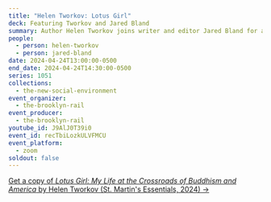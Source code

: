 ```yaml
---
title: "Helen Tworkov: Lotus Girl"
deck: Featuring Tworkov and Jared Bland
summary: Author Helen Tworkov joins writer and editor Jared Bland for a conversation.
people:
  - person: helen-tworkov
  - person: jared-bland
date: 2024-04-24T13:00:00-0500
end_date: 2024-04-24T14:30:00-0500
series: 1051
collections:
  - the-new-social-environment
event_organizer:
  - the-brooklyn-rail
event_producer:
  - the-brooklyn-rail
youtube_id: J9AlJ0T39i0
event_id: recTbiLozkULVFMCU
event_platform:
  - zoom
soldout: false
---
```

[Get a copy of *Lotus Girl: My Life at the Crossroads of Buddhism and America* by Helen Tworkov (St. Martin's Essentials, 2024) →](https://us.macmillan.com/books/9781250321558/lotusgirl)